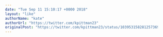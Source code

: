 ```yaml
---
date: "Tue Sep 11 15:10:17 +0000 2018"
layout: "like"
authorName: "kate"
authorUrl: "https://twitter.com/kpittman23"
originalPost: "https://twitter.com/kpittman23/status/1039531582812573698"
---
```


